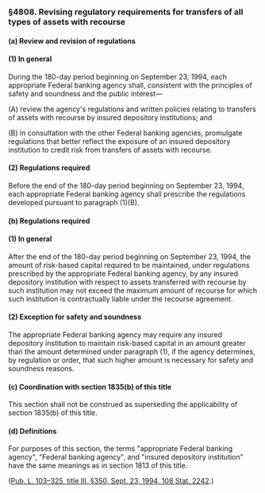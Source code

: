 ### §4808. Revising regulatory requirements for transfers of all types of assets with recourse ###

[]()

#### (a) Review and revision of regulations ####

[]()

#### (1) In general ####

During the 180-day period beginning on September 23, 1994, each appropriate Federal banking agency shall, consistent with the principles of safety and soundness and the public interest—

[]()

(A) review the agency's regulations and written policies relating to transfers of assets with recourse by insured depository institutions; and

[]()

(B) in consultation with the other Federal banking agencies, promulgate regulations that better reflect the exposure of an insured depository institution to credit risk from transfers of assets with recourse.

[]()

#### (2) Regulations required ####

Before the end of the 180-day period beginning on September 23, 1994, each appropriate Federal banking agency shall prescribe the regulations developed pursuant to paragraph (1)(B).

[]()

#### (b) Regulations required ####

[]()

#### (1) In general ####

After the end of the 180-day period beginning on September 23, 1994, the amount of risk-based capital required to be maintained, under regulations prescribed by the appropriate Federal banking agency, by any insured depository institution with respect to assets transferred with recourse by such institution may not exceed the maximum amount of recourse for which such institution is contractually liable under the recourse agreement.

[]()

#### (2) Exception for safety and soundness ####

The appropriate Federal banking agency may require any insured depository institution to maintain risk-based capital in an amount greater than the amount determined under paragraph (1), if the agency determines, by regulation or order, that such higher amount is necessary for safety and soundness reasons.

[]()

#### (c) Coordination with section 1835(b) of this title ####

This section shall not be construed as superseding the applicability of section 1835(b) of this title.

[]()

#### (d) Definitions ####

For purposes of this section, the terms "appropriate Federal banking agency", "Federal banking agency", and "insured depository institution" have the same meanings as in section 1813 of this title.

([Pub. L. 103–325, title III, §350, Sept. 23, 1994, 108 Stat. 2242](/statviewer.htm?volume=108&page=2242).)